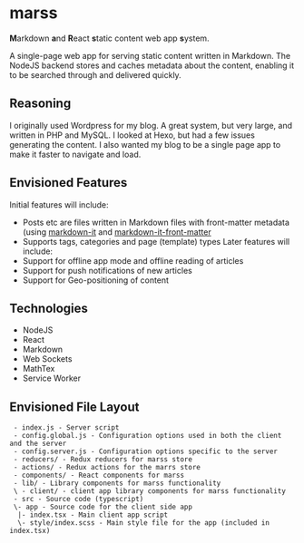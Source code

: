 # marss
**M**arkdown **a**nd **R**eact **s**tatic content web app **s**ystem.

A single-page web app for serving static content written in Markdown. The
NodeJS backend stores and caches metadata about the content, enabling it to be
searched through and delivered quickly.

## Reasoning
I originally used Wordpress for my blog. A great system, but very large, and
written in PHP and MySQL. I looked at Hexo, but had a few issues generating the
content. I also wanted my blog to be a single page app to make it faster to
navigate and load.

## **Envisioned** Features
Initial features will include:
- Posts etc are files written in Markdown files with front-matter metadata
  (using [markdown-it](https://github.com/markdown-it/markdown-it) and
  [markdown-it-front-matter](https://github.com/craigdmckenna/markdown-it-front-matter)
- Supports tags, categories and page (template) types
Later features will include:
- Support for offline app mode and offline reading of articles
- Support for push notifications of new articles
- Support for Geo-positioning of content

## Technologies
- NodeJS
- React
- Markdown
- Web Sockets
- MathTex
- Service Worker

## **Envisioned** File Layout
```
 - index.js - Server script
 - config.global.js - Configuration options used in both the client and the server
 - config.server.js - Configuration options specific to the server
 - reducers/ - Redux reducers for marss store
 - actions/ - Redux actions for the marrs store
 - components/ - React components for marss
 - lib/ - Library components for marss functionality
 \ - client/ - client app library components for marss functionality
 - src - Source code (typescript)
 \- app - Source code for the client side app
  |- index.tsx - Main client app script
  \- style/index.scss - Main style file for the app (included in index.tsx)
```
